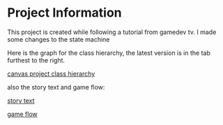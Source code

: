 # Project Information
This project is created while following a tutorial from gamedev tv. I made some changes to the state machine


Here is the graph for the class hierarchy, the latest version is in the tab furthest to the right. 

[canvas project class hierarchy](https://drive.google.com/file/d/1fFu6epxHXzOqkUV0iRUwohJr7pR1sUqb/view?usp=sharing)

also the story text and game flow:

[story text](https://docs.google.com/document/d/1gF3k27VsSs0gJ62RQcUQGN3aktxGl4IlzowMS_EXP0s/edit?usp=sharing)

[game flow](https://drive.google.com/file/d/1ImwFyGKWWj0BFs9zrpPlCeT0QU0amQwu/view?usp=sharing)
